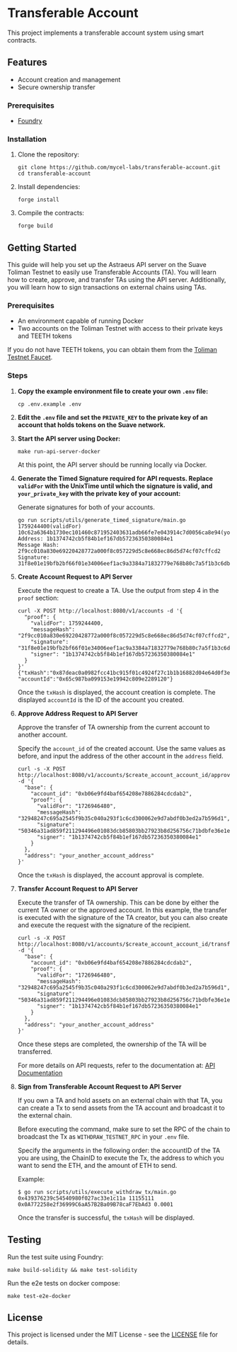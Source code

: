 # Transferable Account

This project implements a transferable account system using smart contracts.

## Features

- Account creation and management
- Secure ownership transfer

### Prerequisites

- [Foundry](https://book.getfoundry.sh/getting-started/installation)

### Installation

1. Clone the repository:
   ```
   git clone https://github.com/mycel-labs/transferable-account.git
   cd transferable-account
   ```

2. Install dependencies:
   ```
   forge install
   ```

3. Compile the contracts:
   ```
   forge build
   ```

## Getting Started

This guide will help you set up the Astraeus API server on the Suave Toliman Testnet to easily use Transferable Accounts (TA). You will learn how to create, approve, and transfer TAs using the API server. Additionally, you will learn how to sign transactions on external chains using TAs.

### Prerequisites

- An environment capable of running Docker
- Two accounts on the Toliman Testnet with access to their private keys and TEETH tokens

If you do not have TEETH tokens, you can obtain them from the [Toliman Testnet Faucet](https://faucet.toliman.suave.flashbots.net/).

### Steps

1. **Copy the example environment file to create your own `.env` file:**
   ```
   cp .env.example .env
   ```

2. **Edit the `.env` file and set the `PRIVATE_KEY` to the private key of an account that holds tokens on the Suave network.**

3. **Start the API server using Docker:**
   ```
   make run-api-server-docker
   ```

   At this point, the API server should be running locally via Docker.

4. **Generate the Timed Signature required for API requests. Replace `validFor` with the UnixTime until which the signature is valid, and `your_private_key` with the private key of your account:**

   Generate signatures for both of your accounts.
   ```
   go run scripts/utils/generate_timed_signature/main.go 1759244400(validFor) 10c62a6364b1730ec101460c871952403631adb66fe7e043914c7d0056ca8e94(your_private_key)
   Address: 1b1374742cb5f84b1ef167db57236350380084e1
   Message Hash: 2f9cc010a830e69220428772a000f8c057229d5c8e668ec86d5d74cf07cffcd2
   Signature: 31f8e01e19bfb2bf66f01e34006eef1ac9a3384a71832779e768b80c7a5f1b3c6db26a20a99abce0d612046e4e0b6a73c1da892f0f98a41155a9a4998f29dcbd1c
   ```

5. **Create Account Request to API Server**

   Execute the request to create a TA. Use the output from step 4 in the `proof` section:
   ```
   curl -X POST http://localhost:8080/v1/accounts -d '{
     "proof": {
       "validFor": 1759244400,
       "messageHash": "2f9cc010a830e69220428772a000f8c057229d5c8e668ec86d5d74cf07cffcd2",
       "signature": "31f8e01e19bfb2bf66f01e34006eef1ac9a3384a71832779e768b80c7a5f1b3c6db26a20a99abce0d612046e4e0b6a73c1da892f0f98a41155a9a4998f29dcbd1c",
       "signer": "1b1374742cb5f84b1ef167db57236350380084e1"
     }
   }'
   {"txHash":"0x87deac0a0982fcc41bc915f01c4924f27c1b1b16882d04e64d0f3e1442314fea", "accountId":"0x65c987ba099153e19942c809e2289120"}
   ```

   Once the `txHash` is displayed, the account creation is complete. The displayed `accountId` is the ID of the account you created.

6. **Approve Address Request to API Server**

   Approve the transfer of TA ownership from the current account to another account.

   Specify the `account_id` of the created account. Use the same values as before, and input the address of the other account in the `address` field.
   ```
   curl -s -X POST http://localhost:8080/v1/accounts/$create_account_account_id/approve -d '{
     "base": {
       "account_id": "0xb06e9fd4baf654208e7886284cdcdab2",
       "proof": {
         "validFor": "1726946480",
         "messageHash": "32948247c695a2545f9b35c040a293f1c6cd300062e9d7abdf0b3ed2a7b596d1",
         "signature": "50346a31ad859f211294496e01083dcb85803bb27923b8d256756c71bdbfe36e1e89741215f58fd4bb8db42f04775303e60748b99f10c64e189d1f585d6b77531c",
         "signer": "1b1374742cb5f84b1ef167db57236350380084e1"
       }
     },
     "address": "your_another_account_address"
   }'
   ```

   Once the `txHash` is displayed, the account approval is complete.

7. **Transfer Account Request to API Server**

   Execute the transfer of TA ownership. This can be done by either the current TA owner or the approved account.
   In this example, the transfer is executed with the signature of the TA creator, but you can also create and execute the request with the signature of the recipient.

   ```
   curl -s -X POST http://localhost:8080/v1/accounts/$create_account_account_id/transfer -d '{
     "base": {
       "account_id": "0xb06e9fd4baf654208e7886284cdcdab2",
       "proof": {
         "validFor": "1726946480",
         "messageHash": "32948247c695a2545f9b35c040a293f1c6cd300062e9d7abdf0b3ed2a7b596d1",
         "signature": "50346a31ad859f211294496e01083dcb85803bb27923b8d256756c71bdbfe36e1e89741215f58fd4bb8db42f04775303e60748b99f10c64e189d1f585d6b77531c",
         "signer": "1b1374742cb5f84b1ef167db57236350380084e1"
       }
     },
     "address": "your_another_account_address"
   }'
   ```

   Once these steps are completed, the ownership of the TA will be transferred.

   For more details on API requests, refer to the documentation at:
   [API Documentation](https://github.com/mycel-labs/astraeus/blob/main/docs/api.md)

8. **Sign from Transferable Account Request to API Server**

   If you own a TA and hold assets on an external chain with that TA, you can create a Tx to send assets from the TA account and broadcast it to the external chain.

   Before executing the command, make sure to set the RPC of the chain to broadcast the Tx as `WITHDRAW_TESTNET_RPC` in your `.env` file.

   Specify the arguments in the following order: the accountID of the TA you are using, the ChainID to execute the Tx, the address to which you want to send the ETH, and the amount of ETH to send.

   Example:
   ```
   $ go run scripts/utils/execute_withdraw_tx/main.go 0x439376239c54540980f027ac33e1c11a 11155111 0x0A772258e2f36999C6aA57B2Ba09B78caF7EbAd3 0.0001
   ```

   Once the transfer is successful, the `txHash` will be displayed.



## Testing

Run the test suite using Foundry:

```
make build-solidity && make test-solidity
```

Run the e2e tests on docker compose:

```
make test-e2e-docker
```

## License

This project is licensed under the MIT License - see the [LICENSE](LICENSE) file for details.
